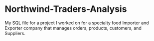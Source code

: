 # Northwind-Traders-Analysis
 My SQL file for a project I worked on for a specialty food Importer and Exporter  company that manages orders, products, customers, and Suppliers. 
